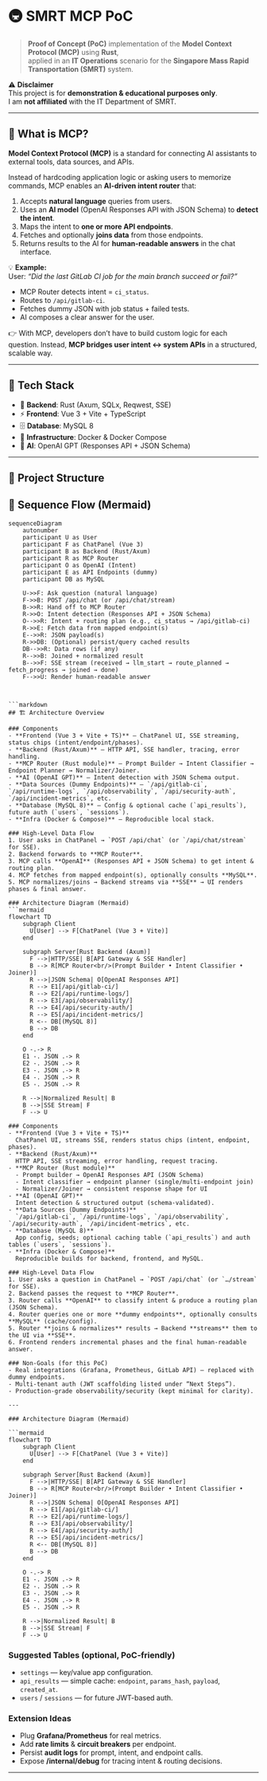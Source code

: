 
# 🚇 SMRT MCP PoC

> **Proof of Concept (PoC)** implementation of the **Model Context Protocol (MCP)** using **Rust**,  
> applied in an **IT Operations** scenario for the **Singapore Mass Rapid Transportation (SMRT)** system.  

⚠️ **Disclaimer**  
This project is for **demonstration & educational purposes only**.  
I am **not affiliated** with the IT Department of SMRT.  

---

## 🧩 What is MCP?

**Model Context Protocol (MCP)** is a standard for connecting AI assistants to external tools, data sources, and APIs.  

Instead of hardcoding application logic or asking users to memorize commands, MCP enables an **AI-driven intent router** that:  

1. Accepts **natural language** queries from users.  
2. Uses an **AI model** (OpenAI Responses API with JSON Schema) to **detect the intent**.  
3. Maps the intent to **one or more API endpoints**.  
4. Fetches and optionally **joins data** from those endpoints.  
5. Returns results to the AI for **human-readable answers** in the chat interface.  

💡 **Example:**  
User: *“Did the last GitLab CI job for the main branch succeed or fail?”*  
- MCP Router detects intent = `ci_status`.  
- Routes to `/api/gitlab-ci`.  
- Fetches dummy JSON with job status + failed tests.  
- AI composes a clear answer for the user.  

👉 With MCP, developers don’t have to build custom logic for each question. Instead, **MCP bridges user intent ↔ system APIs** in a structured, scalable way.

---

## 🔧 Tech Stack

- 🦀 **Backend**: Rust (Axum, SQLx, Reqwest, SSE)  
- ⚡ **Frontend**: Vue 3 + Vite + TypeScript  
- 🗄️ **Database**: MySQL 8  
- 🐳 **Infrastructure**: Docker & Docker Compose  
- 🤖 **AI**: OpenAI GPT (Responses API + JSON Schema)  

---

## 📂 Project Structure



## 🔄 Sequence Flow (Mermaid)

```mermaid
sequenceDiagram
    autonumber
    participant U as User
    participant F as ChatPanel (Vue 3)
    participant B as Backend (Rust/Axum)
    participant R as MCP Router
    participant O as OpenAI (Intent)
    participant E as API Endpoints (dummy)
    participant DB as MySQL

    U->>F: Ask question (natural language)
    F->>B: POST /api/chat (or /api/chat/stream)
    B->>R: Hand off to MCP Router
    R->>O: Intent detection (Responses API + JSON Schema)
    O-->>R: Intent + routing plan (e.g., ci_status → /api/gitlab-ci)
    R->>E: Fetch data from mapped endpoint(s)
    E-->>R: JSON payload(s)
    R->>DB: (Optional) persist/query cached results
    DB-->>R: Data rows (if any)
    R-->>B: Joined + normalized result
    B-->>F: SSE stream (received → llm_start → route_planned → fetch_progress → joined → done)
    F-->>U: Render human-readable answer
````

````


```markdown
## 🏗 Architecture Overview

### Components
- **Frontend (Vue 3 + Vite + TS)** — ChatPanel UI, SSE streaming, status chips (intent/endpoint/phases).
- **Backend (Rust/Axum)** — HTTP API, SSE handler, tracing, error handling.
- **MCP Router (Rust module)** — Prompt Builder → Intent Classifier → Endpoint Planner → Normalizer/Joiner.
- **AI (OpenAI GPT)** — Intent detection with JSON Schema output.
- **Data Sources (Dummy Endpoints)** — `/api/gitlab-ci`, `/api/runtime-logs`, `/api/observability`, `/api/security-auth`, `/api/incident-metrics`, etc.
- **Database (MySQL 8)** — Config & optional cache (`api_results`), future auth (`users`, `sessions`).
- **Infra (Docker & Compose)** — Reproducible local stack.

### High-Level Data Flow
1. User asks in ChatPanel → `POST /api/chat` (or `/api/chat/stream` for SSE).  
2. Backend forwards to **MCP Router**.  
3. MCP calls **OpenAI** (Responses API + JSON Schema) to get intent & routing plan.  
4. MCP fetches from mapped endpoint(s), optionally consults **MySQL**.  
5. MCP normalizes/joins → Backend streams via **SSE** → UI renders phases & final answer.

### Architecture Diagram (Mermaid)
```mermaid
flowchart TD
    subgraph Client
      U[User] --> F[ChatPanel (Vue 3 + Vite)]
    end

    subgraph Server[Rust Backend (Axum)]
      F -->|HTTP/SSE| B[API Gateway & SSE Handler]
      B --> R[MCP Router<br/>(Prompt Builder • Intent Classifier • Joiner)]
      R -->|JSON Schema| O[OpenAI Responses API]
      R --> E1[/api/gitlab-ci/]
      R --> E2[/api/runtime-logs/]
      R --> E3[/api/observability/]
      R --> E4[/api/security-auth/]
      R --> E5[/api/incident-metrics/]
      R <-- DB[(MySQL 8)]
      B --> DB
    end

    O -.-> R
    E1 -. JSON .-> R
    E2 -. JSON .-> R
    E3 -. JSON .-> R
    E4 -. JSON .-> R
    E5 -. JSON .-> R

    R -->|Normalized Result| B
    B -->|SSE Stream| F
    F --> U

### Components
- **Frontend (Vue 3 + Vite + TS)**  
  ChatPanel UI, streams SSE, renders status chips (intent, endpoint, phases).
- **Backend (Rust/Axum)**  
  HTTP API, SSE streaming, error handling, request tracing.
- **MCP Router (Rust module)**  
  - Prompt builder → OpenAI Responses API (JSON Schema)  
  - Intent classifier → endpoint planner (single/multi-endpoint join)  
  - Normalizer/Joiner → consistent response shape for UI
- **AI (OpenAI GPT)**  
  Intent detection & structured output (schema-validated).
- **Data Sources (Dummy Endpoints)**  
  `/api/gitlab-ci`, `/api/runtime-logs`, `/api/observability`, `/api/security-auth`, `/api/incident-metrics`, etc.
- **Database (MySQL 8)**  
  App config, seeds; optional caching table (`api_results`) and auth tables (`users`, `sessions`).
- **Infra (Docker & Compose)**  
  Reproducible builds for backend, frontend, and MySQL.

### High-Level Data Flow
1. User asks a question in ChatPanel → `POST /api/chat` (or `…/stream` for SSE).
2. Backend passes the request to **MCP Router**.
3. Router calls **OpenAI** to classify intent & produce a routing plan (JSON Schema).
4. Router queries one or more **dummy endpoints**, optionally consults **MySQL** (cache/config).
5. Router **joins & normalizes** results → Backend **streams** them to the UI via **SSE**.
6. Frontend renders incremental phases and the final human-readable answer.

### Non-Goals (for this PoC)
- Real integrations (Grafana, Prometheus, GitLab API) — replaced with dummy endpoints.
- Multi-tenant auth (JWT scaffolding listed under “Next Steps”).
- Production-grade observability/security (kept minimal for clarity).

---

### Architecture Diagram (Mermaid)

```mermaid
flowchart TD
    subgraph Client
      U[User] --> F[ChatPanel (Vue 3 + Vite)]
    end

    subgraph Server[Rust Backend (Axum)]
      F -->|HTTP/SSE| B[API Gateway & SSE Handler]
      B --> R[MCP Router<br/>(Prompt Builder • Intent Classifier • Joiner)]
      R -->|JSON Schema| O[OpenAI Responses API]
      R --> E1[/api/gitlab-ci/]
      R --> E2[/api/runtime-logs/]
      R --> E3[/api/observability/]
      R --> E4[/api/security-auth/]
      R --> E5[/api/incident-metrics/]
      R <-- DB[(MySQL 8)]
      B --> DB
    end

    O -.-> R
    E1 -. JSON .-> R
    E2 -. JSON .-> R
    E3 -. JSON .-> R
    E4 -. JSON .-> R
    E5 -. JSON .-> R

    R -->|Normalized Result| B
    B -->|SSE Stream| F
    F --> U
````

### Suggested Tables (optional, PoC-friendly)

* `settings` — key/value app configuration.
* `api_results` — simple cache: `endpoint`, `params_hash`, `payload`, `created_at`.
* `users` / `sessions` — for future JWT-based auth.

### Extension Ideas

* Plug **Grafana/Prometheus** for real metrics.
* Add **rate limits** & **circuit breakers** per endpoint.
* Persist **audit logs** for prompt, intent, and endpoint calls.
* Expose **/internal/debug** for tracing intent & routing decisions.

---

